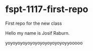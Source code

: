 # fspt-1117-first-repo
First repo for the new class


Hello my name is Josif Raburn.


yoyoyoyoyoyoyoyoyoyoyoyoyyooooo